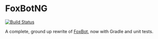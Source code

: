 FoxBotNG
========

[![Build Status](https://ci.notoriousdev.com/job/FoxBotNG/badge/icon)](https://ci.notoriousdev.com/job/FoxBotNG/)

A complete, ground up rewrite of [FoxBot](https://github.com/FoxDev/FoxBot), now with Gradle and unit tests.

